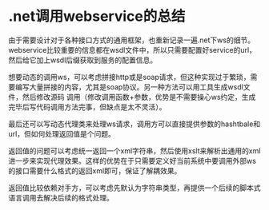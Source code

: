# .net调用webservice的总结
由于需要设计对于各种接口方式的通用框架，也重新记录一遍.net下ws的细节。webservice比较重要的信息都在wsdl文件中，所以只需要配置好service的url，然后给它加上wsdl后缀获取到服务的配置信息。


想要动态的调用ws，可以考虑拼接http或是soap请求，但这种实现过于繁琐，需要编写大量拼接的内容，尤其是soap协议。另一种方法可以用工具生成wsdl文件，然后修改源码
调用（修改调用函数+参数，优势是不需要操心ws约定，生成完毕后写代码调用方法完事，但缺点是太不灵活）。

最后还可以写动态代理类来处理ws请求，调用方可以直接提供参数的hashtbale和url，但如何处理返回值是个问题。

返回值的问题可以考虑统一返回一个xml字符串，然后使用xslt来解析出通用的xml进一步来实现代理效果。这样的优势在于只需要定义好当前系统中要调用外部ws的接口需要什么格式的返回xml即可，保证了解耦效果。

返回值比较依赖对手方，可以考虑先默认为字符串类型，再提供一个后续的脚本式语言调用去解决后续的格式处理。
